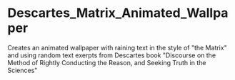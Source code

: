 # Descartes_Matrix_Animated_Wallpaper
Creates an animated wallpaper with raining text in the style of "the Matrix" and using random text exerpts from Descartes book "Discourse on the Method of Rightly Conducting the Reason, and Seeking Truth in the Sciences"
